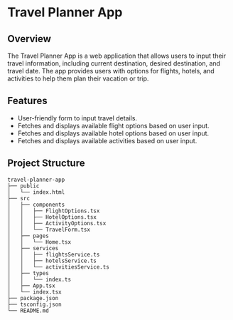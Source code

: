 # Travel Planner App

## Overview
The Travel Planner App is a web application that allows users to input their travel information, including current destination, desired destination, and travel date. The app provides users with options for flights, hotels, and activities to help them plan their vacation or trip.

## Features
- User-friendly form to input travel details.
- Fetches and displays available flight options based on user input.
- Fetches and displays available hotel options based on user input.
- Fetches and displays available activities based on user input.

## Project Structure
```
travel-planner-app
├── public
│   └── index.html
├── src
│   ├── components
│   │   ├── FlightOptions.tsx
│   │   ├── HotelOptions.tsx
│   │   ├── ActivityOptions.tsx
│   │   └── TravelForm.tsx
│   ├── pages
│   │   └── Home.tsx
│   ├── services
│   │   ├── flightsService.ts
│   │   ├── hotelsService.ts
│   │   └── activitiesService.ts
│   ├── types
│   │   └── index.ts
│   ├── App.tsx
│   └── index.tsx
├── package.json
├── tsconfig.json
└── README.md
```


